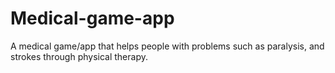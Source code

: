 # Medical-game-app
A medical game/app that helps people with problems such as paralysis, and strokes through physical therapy.
